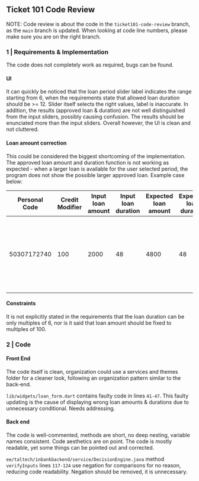 ## Ticket 101 Code Review
NOTE: Code review is about the code in the `ticket101-code-review` branch, as the `main` branch is updated.
When looking at code line numbers, please make sure you are on the right branch.

### 1 | Requirements & Implementation

The code does not completely work as required, bugs can be found. 

#### UI

It can quickly be noticed that the loan period slider label indicates the range starting from 6,
when the requirements state that allowed loan duration should be >= 12. Slider itself selects the right values, 
label is inaccurate. In addition, the results (approved loan & duration) are not well distinguished from
the input sliders, possibly causing confusion. The results should be enunciated more than the input sliders.
Overall however, the UI is clean and not cluttered.

#### Loan amount correction

This could be considered the biggest shortcoming of the implementation.
The approved loan amount and duration function is not working as expected - when a larger loan is available for the user selected period,
the program does not show the possible larger approved loan. Example case below:


| Personal Code 	| Credit Modifier 	 | Input loan amount   	 | Input loan duration 	 | Expected loan amount 	 | Expected loan duration 	 | Actual loan amount 	 | Actual loan duration 	 | Fault 	                                                                   |
|---------------	|-------------------|-----------------------|-----------------------|------------------------|--------------------------|----------------------|------------------------|---------------------------------------------------------------------------|
|    50307172740 	| 100 	             | 2000    	             | 48	                   | 4800	                  | 	48                      | 	    2000            | 	 48                   | Loan amount is not corrected if selected period allows for a larger loan. |


#### Constraints

It is not explicitly stated in the requirements that the loan duration can be only multiples of 6, nor is it said that loan amount should be fixed to multiples of 100.


### 2 | Code

#### Front End

The code itself is clean, organization could use a services and themes folder for a cleaner look, following 
an organization pattern similar to the back-end.

`lib/widgets/loan_form.dart` contains faulty code in lines `41-47`. This faulty updating is the cause of displaying 
wrong loan amounts & durations due to unnecessary conditional. Needs addressing.

#### Back end

The code is well-commented, methods are short, no deep nesting, variable names consistent. Code aesthetics 
are on point. The code is mostly readable, yet some things can be pointed out and corrected.

`ee/taltech/inbankbackend/service/DecisionEngine.java` method `verifyInputs` lines `117-124` use negation for comparisons for no reason,
reducing code readability. Negation should be removed, it is unnecessary.

